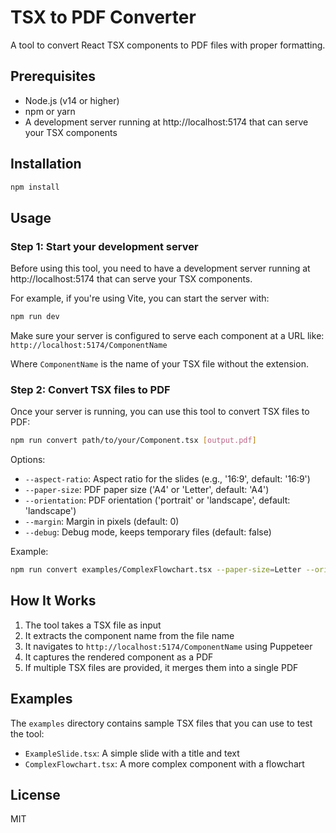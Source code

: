 # TSX to PDF Converter

A tool to convert React TSX components to PDF files with proper formatting.

## Prerequisites

- Node.js (v14 or higher)
- npm or yarn
- A development server running at http://localhost:5174 that can serve your TSX components

## Installation

```bash
npm install
```

## Usage

### Step 1: Start your development server

Before using this tool, you need to have a development server running at http://localhost:5174 that can serve your TSX components.

For example, if you're using Vite, you can start the server with:

```bash
npm run dev
```

Make sure your server is configured to serve each component at a URL like:
`http://localhost:5174/ComponentName`

Where `ComponentName` is the name of your TSX file without the extension.

### Step 2: Convert TSX files to PDF

Once your server is running, you can use this tool to convert TSX files to PDF:

```bash
npm run convert path/to/your/Component.tsx [output.pdf]
```

Options:
- `--aspect-ratio`: Aspect ratio for the slides (e.g., '16:9', default: '16:9')
- `--paper-size`: PDF paper size ('A4' or 'Letter', default: 'A4')
- `--orientation`: PDF orientation ('portrait' or 'landscape', default: 'landscape')
- `--margin`: Margin in pixels (default: 0)
- `--debug`: Debug mode, keeps temporary files (default: false)

Example:
```bash
npm run convert examples/ComplexFlowchart.tsx --paper-size=Letter --orientation=landscape
```

## How It Works

1. The tool takes a TSX file as input
2. It extracts the component name from the file name
3. It navigates to `http://localhost:5174/ComponentName` using Puppeteer
4. It captures the rendered component as a PDF
5. If multiple TSX files are provided, it merges them into a single PDF

## Examples

The `examples` directory contains sample TSX files that you can use to test the tool:

- `ExampleSlide.tsx`: A simple slide with a title and text
- `ComplexFlowchart.tsx`: A more complex component with a flowchart

## License

MIT 